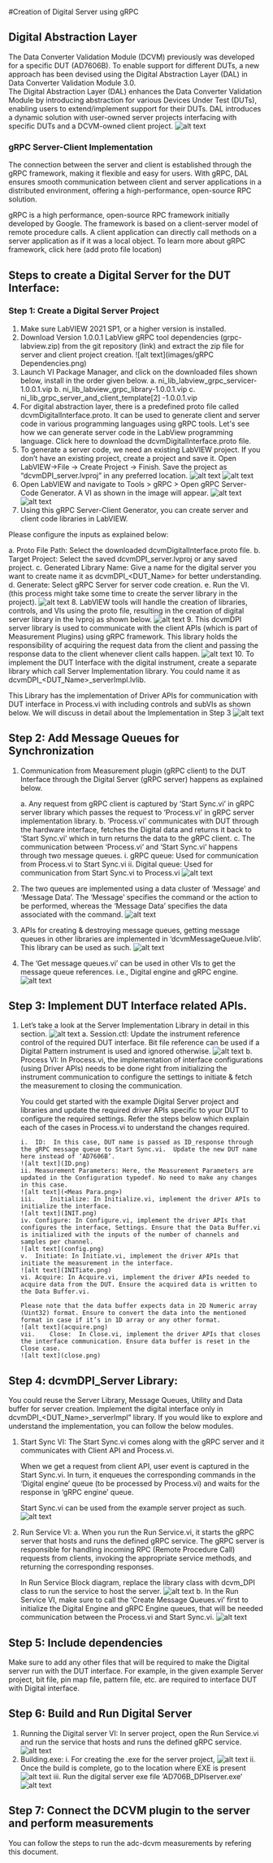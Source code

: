 #Creation of Digital Server using gRPC
## Digital Abstraction Layer
The Data Converter Validation Module (DCVM) previously was developed for a specific DUT (AD7606B).  To enable support for different DUTs, a new approach has been devised using the Digital Abstraction Layer (DAL) in Data Converter Validation Module 3.0.  
The Digital Abstraction Layer (DAL) enhances the Data Converter Validation Module by introducing abstraction for various Devices Under Test (DUTs), enabling users to extend/implement support for their DUTs. DAL introduces a dynamic solution with user-owned server projects interfacing with specific DUTs and a DCVM-owned client project. 
![alt text](images/image-1.png)
### gRPC Server-Client Implementation
The connection between the server and client is established through the gRPC framework, making it flexible and easy for users. With gRPC, DAL ensures smooth communication between client and server applications in a distributed environment, offering a high-performance, open-source RPC solution.

gRPC is a high performance, open-source RPC framework initially developed by Google. The framework is based on a client-server model of remote procedure calls. A client application can directly call methods on a server application as if it was a local object. To learn more about gRPC framework, click here (add proto file location)
## Steps to create a Digital Server for the DUT Interface:
### Step 1: Create a Digital Server Project
1.  Make sure LabVIEW 2021 SP1, or a higher version is installed.
2.	Download Version 1.0.0.1 LabView gRPC tool dependencies (grpc-labview.zip) from the git repository (link) and extract the zip file for server and client project creation.
![alt text](images/gRPC Dependencies.png)
3.	Launch VI Package Manager, and click on the downloaded files shown below, install in the order given below.
    a. ni_lib_labview_grpc_servicer-1.0.0.1.vip	
    b. ni_lib_labview_grpc_library-1.0.0.1.vip
    c. ni_lib_grpc_server_and_client_template[2] -1.0.0.1.vip
4.  For digital abstraction layer, there is a predefined proto file called dcvmDigitalInterface.proto. It can be used to generate client and server code in various programming languages using gRPC tools. Let's see how we can generate server code in the LabView programming language. Click here to download the dcvmDigitalInterface.proto file.
5.	To generate a server code, we need an existing LabVIEW project. If you don’t have an existing project, create a project and save it. Open LabVIEW->File -> Create Project -> Finish. Save the project as “dcvmDPI_server.lvproj” in any preferred location.
![alt text](images/lvproj.png)
![alt text](images/grpcserver.png)
6.	Open LabVIEW and navigate to Tools > gRPC > Open gRPC Server-Code Generator.
A VI as shown in the image will appear.
![alt text](labviewgrpc.png)
![alt text](<gRPC Server-Client Code Generator.png>)
7.	Using this gRPC Server-Client Generator, you can create server and client code libraries in LabVIEW.

Please configure the inputs as explained below:

a.	Proto File Path: Select the downloaded dcvmDigitalInterface.proto file.
b.	Target Project: Select the saved dcvmDPI_server.lvproj or any saved project. 
c.	Generated Library Name: Give a name for the digital server you want to create name it as dcvmDPI_<DUT_Name> for better understanding.
d.	Generate: Select gRPC Server for server code creation.
e.	Run the VI. (this process might take some time to create the server library in the project).
![alt text](<gRPC Template Creation Utility.png>)
8.	LabVIEW tools will handle the creation of libraries, controls, and VIs using the proto file, resulting in the creation of digital server library in the lvproj as shown below.
![alt text](<Server Library creation.png>)
9.	This dcvmDPI server library is used to communicate with the client APIs (which is part of Measurement Plugins) using gRPC framework. This library holds the responsibility of acquiring the request data from the client and passing the response data to the client whenever client calls happen.
![alt text](<dcvmDPI_Server Library.png>)
10.	To implement the DUT Interface with the digital instrument, create a separate library which call Server Implementation library. You could name it as dcvmDPI_<DUT_Name>_serverImpl.lvlib.

This Library has the implementation of Driver APIs for communication with DUT interface in Process.vi with including controls and subVIs as shown below. We will discuss in detail about the Implementation in Step 3
![alt text](<dcvmDPI_ServerImpl Library.png>)
## Step 2: Add Message Queues for Synchronization
1.	Communication from Measurement plugin (gRPC client) to the DUT Interface through the Digital Server (gRPC server) happens as explained below.

    a.	Any request from gRPC client is captured by ‘Start Sync.vi’ in gRPC server library which passes the request to ‘Process.vi’ in gRPC server implementation library.
    b.	‘Process.vi’ communicates with DUT through the hardware interface, fetches the Digital data and returns it back to ‘Start Sync.vi’ which in turn returns the data to the gRPC client.
    c.	The communication between ‘Process.vi’ and ‘Start Sync.vi’ happens through two message queues.
        i.	gRPC queue: Used for communication from Process.vi to Start Sync.vi
        ii.	Digital queue: Used for communication from Start Sync.vi to Process.vi
    ![alt text](<Communication from Plugin to DUT through gRPC Digital Abstraction Layer.png>)
2.	The two queues are implemented using a data cluster of ‘Message’ and ‘Message Data’. The ‘Message’ specifies the command or the action to be performed, whereas the ‘Message Data’ specifies the data associated with the command. ![alt text](<Message Queues and Queue Data Format.png>)
3.	APIs for creating & destroying message queues, getting message queues in other libraries are implemented in ‘dcvmMessageQueue.lvlib’. This library can be used as such.
![alt text](<Message Queue Library.png>)
4.	The ‘Get message queues.vi’ can be used in other VIs to get the message queue references. i.e., Digital engine and gRPC engine.
![alt text](<Get Message Queues.vi.png>)
## Step 3: Implement DUT Interface related APIs.
1.	Let’s take a look at the Server Implementation Library in detail in this section.
![alt text](<Server Implementation Library.png>)
    a.	Session.ctl: Update the instrument reference control of the required DUT interface. Bit file reference can be used if a Digital Pattern instrument is used and ignored otherwise.
    ![alt text](Session.ctl.png)
    b.	Process VI:  In Process.vi, the implementation of interface configurations (using Driver APIs) needs to be done right from initializing the instrument communication to configure the settings to initiate & fetch the measurement to closing the communication. 

    You could get started with the example Digital Server project and libraries and update the required driver APIs specific to your DUT to configure the required settings. Refer the steps below which explain each of the cases in Process.vi to understand the changes required.

        i.	ID:  In this case, DUT name is passed as ID_response through the gRPC message queue to Start Sync.vi.  Update the new DUT name here instead of ‘AD7606B’.
        ![alt text](ID.png)
        ii.	Measurement Parameters: Here, the Measurement Parameters are updated in the Configuration typedef. No need to make any changes in this case.
        ![alt text](<Meas Para.png>)
        iii.	Initialize: In Initialize.vi, implement the driver APIs to initialize the interface.
        ![alt text](INIT.png)
        iv.	Configure: In Configure.vi, implement the driver APIs that configures the interface, Settings. Ensure that the Data Buffer.vi is initialized with the inputs of the number of channels and samples per channel.
        ![alt text](config.png)
        v.	Initiate: In Initiate.vi, implement the driver APIs that initiate the measurement in the interface.
        ![alt text](INITiate.png)
        vi.	Acquire: In Acquire.vi, implement the driver APIs needed to acquire data from the DUT. Ensure the acquired data is written to the Data Buffer.vi.

        Please note that the data buffer expects data in 2D Numeric array (Uint32) format. Ensure to convert the data into the mentioned format in case if it’s in 1D array or any other format.
        ![alt text](acquire.png)
        vii.	Close:  In Close.vi, implement the driver APIs that closes the interface communication. Ensure data buffer is reset in the Close case.
        ![alt text](close.png)
## Step 4:  dcvmDPI_Server Library:
You could reuse the Server Library, Message Queues, Utility and Data buffer for server creation. Implement the digital interface only in dcvmDPI_<DUT_Name>_serverImpl” library. If you would like to explore and understand the implementation, you can follow the below modules.
1.	Start Sync VI: The Start Sync.vi comes along with the gRPC server and it communicates with Client API and Process.vi.

    When we get a request from client API, user event is captured in the Start Sync.vi. In turn, it enqueues the corresponding commands in the ‘Digital engine’ queue (to be processed by Process.vi) and waits for the response in ‘gRPC engine’ queue.

    Start Sync.vi can be used from the example server project as such.
    ![alt text](startSync.png)
2.	Run Service VI: 
    a.	When you run the Run Service.vi, it starts the gRPC server that hosts and runs the defined gRPC service. The gRPC server is responsible for handling incoming RPC (Remote Procedure Call) requests from clients, invoking the appropriate service methods, and returning the corresponding responses.

    In Run Service Block diagram, replace the library class with dcvm_DPI class to run the service to host the server.
    ![alt text](runservice.png)
    b.	In the Run Service VI, make sure to call the ‘Create Message Queues.vi’ first to initialize the Digital Engine and gRPC Engine queues, that will be needed communication between the Process.vi and Start Sync.vi.
    ![alt text](<Run Service vi.png>)
## Step 5: Include dependencies
Make sure to add any other files that will be required to make the Digital server run with the DUT interface.
For example, in the given example Server project, bit file, pin map file, pattern file, etc. are required to interface DUT with Digital interface. 

## Step 6: Build and Run Digital Server
1.	Running the Digital server VI: In server project, open the Run Service.vi and run the service that hosts and runs the defined gRPC service. 
![alt text](image-5.png)
2.	Building.exe:
    i.	For creating the .exe for the server project, 
    ![alt text](<Digital Server Build Specs.png>)
    ii.	Once the build is complete, go to the location where EXE is present
    ![alt text](<Digital Server Location.png>)
    iii.	Run the digital server exe file ‘AD706B_DPIserver.exe’
    ![alt text](image-5-1.png)
## Step 7: Connect the DCVM plugin to the server and perform measurements
 You can follow the steps to run the adc-dcvm measurements by refering this document.
